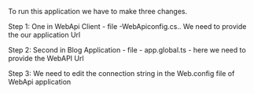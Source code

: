 To run this application we have to make three changes.

Step 1: One in WebApi Client - file -WebApiconfig.cs.. We need to provide the our application Url

Step 2: Second in Blog Application - file - app.global.ts - here we need to provide the WebAPI Url

Step 3: We need to edit the connection string in the Web.config file of WebApi application 
